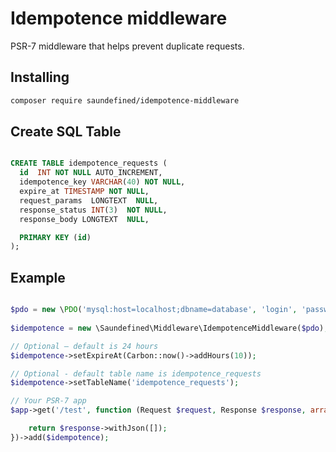 # Idempotence middleware

PSR-7 middleware that helps prevent duplicate requests.

## Installing

````bash
composer require saundefined/idempotence-middleware
````

## Create SQL Table

````sql

CREATE TABLE idempotence_requests (
  id  INT NOT NULL AUTO_INCREMENT,
  idempotence_key VARCHAR(40) NOT NULL,
  expire_at TIMESTAMP NOT NULL,
  request_params  LONGTEXT  NULL,
  response_status INT(3)  NOT NULL,
  response_body LONGTEXT  NULL,

  PRIMARY KEY (id)
);

````

## Example

````php

$pdo = new \PDO('mysql:host=localhost;dbname=database', 'login', 'password');
    
$idempotence = new \Saundefined\Middleware\IdempotenceMiddleware($pdo);

// Optional – default is 24 hours
$idempotence->setExpireAt(Carbon::now()->addHours(10));

// Optional - default table name is idempotence_requests
$idempotence->setTableName('idempotence_requests');

// Your PSR-7 app
$app->get('/test', function (Request $request, Response $response, array $args) {

    return $response->withJson([]);
})->add($idempotence);
````